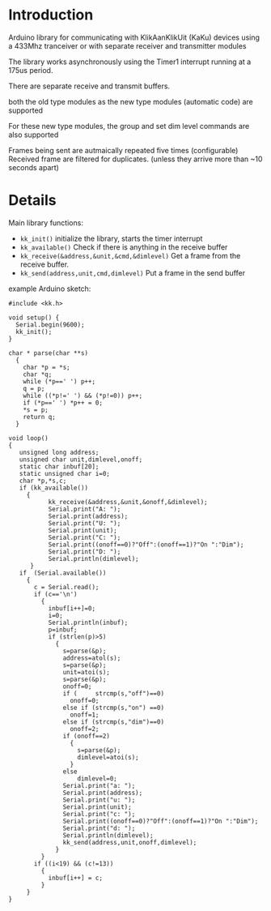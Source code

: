 # Introduction #

Arduino library for communicating with KlikAanKlikUit (KaKu) devices using a 433Mhz tranceiver or with separate receiver and transmitter modules

The library works asynchronously using the Timer1 interrupt running at a 175us period.

There are separate receive and transmit buffers.

both the old type modules as the new type modules (automatic code) are supported

For these new type modules, the group and set dim level commands are also supported

Frames being sent are autmaically repeated five times (configurable)
Received frame are filtered for duplicates. (unless they arrive more than ~10 seconds apart)

# Details #

Main library functions:
  * `kk_init()` initialize the library, starts the timer interrupt
  * `kk_available()` Check if there is anything in the receive buffer
  * `kk_receive(&address,&unit,&cmd,&dimlevel)` Get a frame from the receive buffer.
  * `kk_send(address,unit,cmd,dimlevel)` Put a frame in the send buffer

example Arduino sketch:
```
#include <kk.h>

void setup() {
  Serial.begin(9600);
  kk_init();
}

char * parse(char **s)
  {
    char *p = *s;
    char *q;
    while (*p==' ') p++;
    q = p;
    while ((*p!=' ') && (*p!=0)) p++;
    if (*p==' ') *p++ = 0;
    *s = p;
    return q;
  }  
  
void loop() 
{
   unsigned long address;
   unsigned char unit,dimlevel,onoff;
   static char inbuf[20];
   static unsigned char i=0;
   char *p,*s,c;
   if (kk_available())
     {
           kk_receive(&address,&unit,&onoff,&dimlevel);
           Serial.print("A: ");
           Serial.print(address);
           Serial.print("U: ");
           Serial.print(unit);
           Serial.print("C: ");
           Serial.print((onoff==0)?"Off":(onoff==1)?"On ":"Dim");
           Serial.print("D: ");
           Serial.println(dimlevel);        
      }
   if  (Serial.available())
     {
       c = Serial.read();
       if (c=='\n')
         {
           inbuf[i++]=0;
           i=0;
           Serial.println(inbuf);        
           p=inbuf;
           if (strlen(p)>5)
             {
               s=parse(&p);
               address=atol(s);
               s=parse(&p);
               unit=atoi(s);
               s=parse(&p);
               onoff=0;
               if (     strcmp(s,"off")==0)
                 onoff=0;
               else if (strcmp(s,"on") ==0)
                 onoff=1;
               else if (strcmp(s,"dim")==0)
                 onoff=2;
               if (onoff==2)
                 {
                   s=parse(&p);
                   dimlevel=atoi(s);
                 }
               else
                   dimlevel=0;  
               Serial.print("a: ");
               Serial.print(address);
               Serial.print("u: ");
               Serial.print(unit);
               Serial.print("c: ");
               Serial.print((onoff==0)?"Off":(onoff==1)?"On ":"Dim");
               Serial.print("d: ");
               Serial.println(dimlevel);        
               kk_send(address,unit,onoff,dimlevel);
             }
         } 
       if ((i<19) && (c!=13))
         {
           inbuf[i++] = c;
         }
     }  
}
```